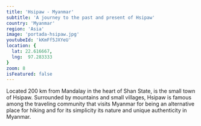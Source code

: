 ```yaml
---
title: 'Hsipaw - Myanmar'
subtitle: 'A journey to the past and present of Hsipaw'
country: 'Myanmar'
region: 'Asia'
image: 'portada-hsipaw.jpg'
youtubeId: 'kKmFf5JXYeU'
location: {
  lat: 22.616667,
  lng:  97.283333
}
zoom: 8
isFeatured: false
---
```


Located 200 km from Mandalay in the heart of Shan State, is the small town of Hsipaw. Surrounded by mountains and small villages, Hsipaw is famous among the traveling community that visits Myanmar for being an alternative place for hiking and for its simplicity its nature and unique authenticity in Myanmar.